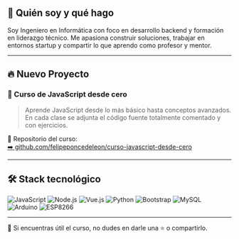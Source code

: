 ## 🧩 Quién soy y qué hago 

Soy Ingeniero en Informática con foco en desarrollo backend y formación en liderazgo técnico. Me apasiona construir soluciones, trabajar en entornos startup y compartir lo que aprendo como profesor y mentor.

---

## 🔥 Nuevo Proyecto 

### 📘 Curso de JavaScript desde cero
> Aprende JavaScript desde lo más básico hasta conceptos avanzados.  
> En cada clase se adjunta el código fuente totalmente comentado y con ejercicios.

📌 Repositorio del curso:  
[➡️ github.com/felipeponcedeleon/curso-javascript-desde-cero](https://github.com/felipeponcedeleon/curso-javascript-basico)

---

## 🛠️ Stack tecnológico

![JavaScript](https://img.shields.io/badge/-JavaScript-F7DF1E?style=flat&logo=javascript&logoColor=black)
![Node.js](https://img.shields.io/badge/-Node.js-339933?style=flat&logo=node.js&logoColor=white)
![Vue.js](https://img.shields.io/badge/-Vue.js-4FC08D?style=flat&logo=vue.js&logoColor=white)
![Python](https://img.shields.io/badge/-Python-3776AB?style=flat&logo=python&logoColor=white)
![Bootstrap](https://img.shields.io/badge/-Bootstrap-7952B3?style=flat&logo=bootstrap&logoColor=white)
![MySQL](https://img.shields.io/badge/-MySQL-4479A1?style=flat&logo=mysql&logoColor=white)
![Arduino](https://img.shields.io/badge/-Arduino-00979D?style=flat&logo=arduino&logoColor=white)
![ESP8266](https://img.shields.io/badge/-ESP8266-000000?style=flat&logo=espressif&logoColor=white)



---

💬 Si encuentras útil el curso, no dudes en darle una ⭐ o compartirlo.


